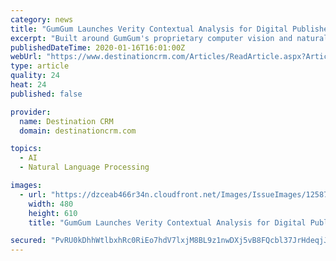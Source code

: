 ```yaml
---
category: news
title: "GumGum Launches Verity Contextual Analysis for Digital Publishers"
excerpt: "Built around GumGum's proprietary computer vision and natural language processing deep learning systems, Verity offers content-level insight into ad inventories by expanding available contextual categories and identifying brand suitability and safety concerns. \"Looking ahead to a cookieless future, we saw that publishers would need greater ..."
publishedDateTime: 2020-01-16T16:01:00Z
webUrl: "https://www.destinationcrm.com/Articles/ReadArticle.aspx?ArticleID=136100"
type: article
quality: 24
heat: 24
published: false

provider:
  name: Destination CRM
  domain: destinationcrm.com

topics:
  - AI
  - Natural Language Processing

images:
  - url: "https://dzceab466r34n.cloudfront.net/Images/IssueImages/125874-0120_Megatrends_480x610-ORG.png"
    width: 480
    height: 610
    title: "GumGum Launches Verity Contextual Analysis for Digital Publishers"

secured: "PvRU0kDhhWtlbxhRc0RiEo7hdV7lxjM8BL9z1nwDXj5vB8FQcbl37JrHdeqjJyylub1h2jqt5So2n6hTVon5LFZXspfa2yVvrJfJ4XV94lIbUpWasL9o9tpbdtEbzFBqgIR/cKOGS8Yo/+vBwBf/U/Mp3WZK4TL3OSOa1AVU8727CnXvlKp+cndBteAd9KGPx2rc7broShE7Btkh4alnzoRbV8NeCe5FvwQQUkoS/AnU67dkD7gjz3vFZAUa6BKpDjdQwlbaVR/tI+CwftZm6ZNucFJ3wtS3zS7Qvx8B3xg=;7kGYTP0vrFlqU12OeNsWKw=="
---
```


